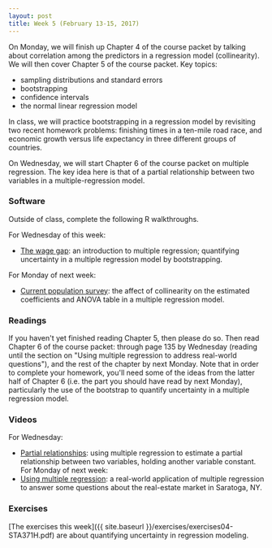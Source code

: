 ```yaml
---
layout: post
title: Week 5 (February 13-15, 2017)
---
```


On Monday, we will finish up Chapter 4 of the course packet by talking about correlation among the predictors in a regression model (collinearity).  We will then cover Chapter 5 of the course packet.  Key topics:   
- sampling distributions and standard errors  
- bootstrapping   
- confidence intervals  
- the normal linear regression model  

In class, we will practice bootstrapping in a regression model by revisiting two recent homework problems: finishing times in a ten-mile road race, and economic growth versus life expectancy in three different groups of countries.  

On Wednesday, we will start Chapter 6 of the course packet on multiple regression.  The key idea here is that of a partial relationship between two variables in a multiple-regression model.    


### Software

Outside of class, complete the following R walkthroughs.

For Wednesday of this week:   
- [The wage gap](https://github.com/jgscott/learnR/blob/master/salary/salary.md): an introduction to multiple regression; quantifying uncertainty in a multiple regression model by bootstrapping.  

For Monday of next week:  
- [Current population survey](https://github.com/jgscott/learnR/blob/master/salary/salary.md): the affect of collinearity on the estimated coefficients and ANOVA table in a multiple regression model.  



### Readings

If you haven't yet finished reading Chapter 5, then please do so.  Then read Chapter 6 of the course packet: through page 135 by Wednesday (reading until the section on "Using multiple regression to address real-world questions"), and the rest of the chapter by next Monday.  Note that in order to complete your homework, you'll need some of the ideas from the latter half of Chapter 6 (i.e. the part you should have read by next Monday), particularly the use of the bootstrap to quantify uncertainty in a multiple regression model.  

### Videos  

For Wednesday:  
- [Partial relationships](https://youtu.be/rHELOSfqAyY): using multiple regression to estimate a partial relationship between two variables, holding another variable constant.   
For Monday of next week:  
- [Using multiple regression](): a real-world application of multiple regression to answer some questions about the real-estate market in Saratoga, NY.  

### Exercises  

[The exercises this week]({{ site.baseurl }}/exercises/exercises04-STA371H.pdf) are about quantifying uncertainty in regression modeling.   





